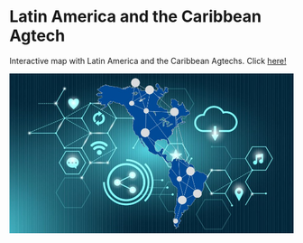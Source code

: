 # Latin America and the Caribbean Agtech

Interactive map with Latin America and the Caribbean Agtechs. Click [here!](https://andresjss.github.io/LAC-Agtech/)

![Latin America and the Caribbean](files/mapLAC2.jpg)
